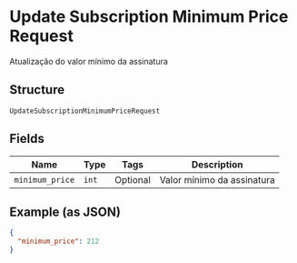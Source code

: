 
# Update Subscription Minimum Price Request

Atualização do valor mínimo da assinatura

## Structure

`UpdateSubscriptionMinimumPriceRequest`

## Fields

| Name | Type | Tags | Description |
|  --- | --- | --- | --- |
| `minimum_price` | `int` | Optional | Valor mínimo da assinatura |

## Example (as JSON)

```json
{
  "minimum_price": 212
}
```

